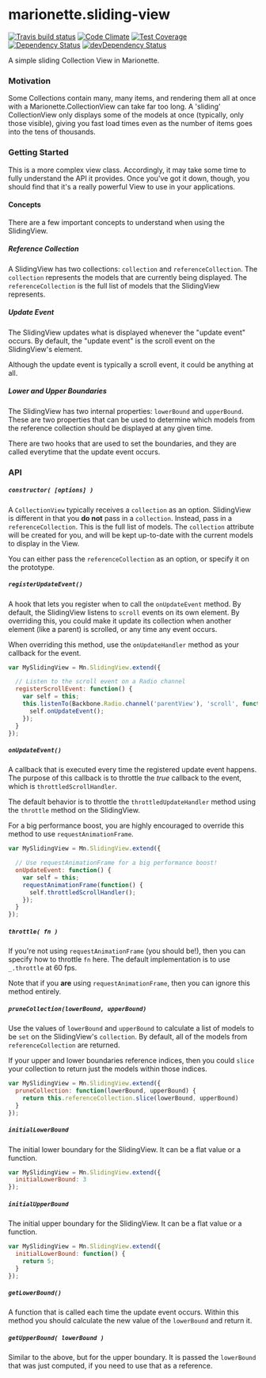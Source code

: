 # marionette.sliding-view
[![Travis build status](http://img.shields.io/travis/jmeas/marionette.sliding-view.svg?style=flat)](https://travis-ci.org/jmeas/marionette.sliding-view)
[![Code Climate](https://codeclimate.com/github/jmeas/marionette.sliding-view/badges/gpa.svg)](https://codeclimate.com/github/jmeas/marionette.sliding-view)
[![Test Coverage](https://codeclimate.com/github/jmeas/marionette.sliding-view/badges/coverage.svg)](https://codeclimate.com/github/jmeas/marionette.sliding-view)
[![Dependency Status](https://david-dm.org/jmeas/marionette.sliding-view.svg)](https://david-dm.org/jmeas/marionette.sliding-view)
[![devDependency Status](https://david-dm.org/jmeas/marionette.sliding-view/dev-status.svg)](https://david-dm.org/jmeas/marionette.sliding-view#info=devDependencies)

A simple sliding Collection View in Marionette.

### Motivation

Some Collections contain many, many items, and rendering them all at once with a Marionette.CollectionView
can take far too long. A 'sliding' CollectionView only displays some of the models at once (typically, only those
visible), giving you fast load times even as the number of items goes into the tens of thousands.

### Getting Started

This is a more complex view class. Accordingly, it may take some time to fully understand the API it provides.
Once you've got it down, though, you should find that it's a really powerful View to use in your applications.

#### Concepts

There are a few important concepts to understand when using the SlidingView.

##### Reference Collection

A SlidingView has two collections: `collection` and `referenceCollection`. The `collection`
represents the models that are currently being displayed. The `referenceCollection` is the
full list of models that the SlidingView represents.

##### Update Event

The SlidingView updates what is displayed whenever the "update event" occurs. By default,
the "update event" is the scroll event on the SlidingView's element.

Although the update event is typically a scroll event, it could be anything at all.

##### Lower and Upper Boundaries

The SlidingView has two internal properties: `lowerBound` and `upperBound`. These
are two properties that can be used to determine which models from the reference collection
should be displayed at any given time.

There are two hooks that are used to set the boundaries, and they are called everytime that
the update event occurs.

### API

##### `constructor( [options] )`

A `CollectionView` typically receives a `collection` as an option. SlidingView is different in that you
**do not** pass in a `collection`. Instead, pass in a `referenceCollection`. This is the full list
of models. The `collection` attribute will be created for you, and will be kept up-to-date with the
current models to display in the View.

You can either pass the `referenceCollection` as an option, or specify it on the prototype.

##### `registerUpdateEvent()`

A hook that lets you register when to call the `onUpdateEvent` method. By default,
the SlidingView listens to `scroll` events on its own element. By overriding this,
you could make it update its collection when another element (like a parent) is scrolled,
or any time any event occurs.

When overriding this method, use the `onUpdateHandler` method as your callback for the event.

```js
var MySlidingView = Mn.SlidingView.extend({

  // Listen to the scroll event on a Radio channel
  registerScrollEvent: function() {
    var self = this;
    this.listenTo(Backbone.Radio.channel('parentView'), 'scroll', function() {
      self.onUpdateEvent();
    });
  }
});
```

##### `onUpdateEvent()`

A callback that is executed every time the registered update event happens. The purpose
of this callback is to throttle the *true* callback to the event, which is
`throttledScrollHandler`.

The default behavior is to throttle the `throttledUpdateHandler` method using the `throttle`
method on the SlidingView.

For a big performance boost, you are highly encouraged to override this method to use
`requestAnimationFrame`.

```js
var MySlidingView = Mn.SlidingView.extend({

  // Use requestAnimationFrame for a big performance boost!
  onUpdateEvent: function() {
    var self = this;
    requestAnimationFrame(function() {
      self.throttledScrollHandler();
    });
  }
});
```

##### `throttle( fn )`

If you're not using `requestAnimationFrame` (you should be!), then you can specify how
to throttle `fn` here. The default implementation is to use `_.throttle` at 60 fps.

Note that if you **are** using `requestAnimationFrame`, then you can ignore this method
entirely.

##### `pruneCollection(lowerBound, upperBound)`

Use the values of `lowerBound` and `upperBound` to calculate a list of models to be
`set` on the SlidingView's `collection`. By default, all of the models from
`referenceCollection` are returned.

If your upper and lower boundaries reference indices, then you could `slice` your collection
to return just the models within those indices.

```js
var MySlidingView = Mn.SlidingView.extend({
  pruneCollection: function(lowerBound, upperBound) {
    return this.referenceCollection.slice(lowerBound, upperBound)
  }
});
```

##### `initialLowerBound`

The initial lower boundary for the SlidingView. It can be a flat value or a function.

```js
var MySlidingView = Mn.SlidingView.extend({
  initialLowerBound: 3
});
```

##### `initialUpperBound`

The initial upper boundary for the SlidingView. It can be a flat value or a function.

```js
var MySlidingView = Mn.SlidingView.extend({
  initialLowerBound: function() {
    return 5;
  }
});
```

##### `getLowerBound()`

A function that is called each time the update event occurs. Within this method
you should calculate the new value of the `lowerBound` and return it.

##### `getUpperBound( lowerBound )`

Similar to the above, but for the upper boundary. It is passed the `lowerBound` that
was just computed, if you need to use that as a reference.
